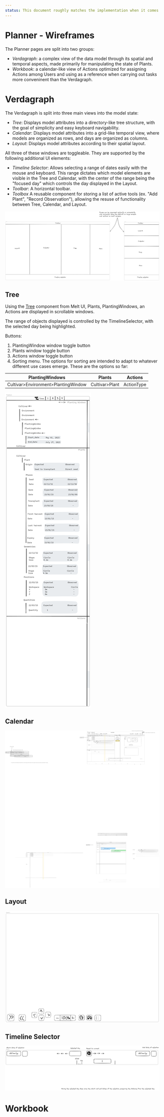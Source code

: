 ```yaml
---
status: This document roughly matches the implementation when it comes to the layout, but is ahead when it comes to everything else.
---
```


# Planner - Wireframes

The Planner pages are split into two groups:

- _Verdagraph_: a complex view of the data model through its spatial and temporal aspects, made primarily for manipulating the state of Plants.
- _Workbook_: a calendar-like view of Actions optimized for assigning Actions among Users and using as a reference when carrying out tasks more conveninent than the Verdagraph.

# Verdagraph

The Verdagraph is split into three main views into the model state:

- _Tree_: Displays model attributes into a directory-like tree structure, with the goal of simplicity and easy keyboard navigability.
- _Calendar_: Displays model attributes into a grid-like temporal view, where models are organized as rows, and days are organized as columns.
- _Layout_: Displays model attributes according to their spatial layout.

All three of these windows are toggleable. They are supported by the following additional UI elements:

- _Timeline Selector_: Allows selecting a range of dates easily with the mouse and keyboard. This range dictates which model elements are visible in the Tree and Calendar, with the center of the range being the "focused day" which controls the day displayed in the Layout.
- _Toolbar_: A horizontal toolbar.
- _Toolbox_ A reusable component for storing a list of active tools (ex. "Add Plant", "Record Observation"), allowing the resuse of functionality between Tree, Calendar, and Layout.

![Verdagraph Structure Wireframe](./wireframes/verdagraphStructure.excalidraw.png)

## Tree

Using the [Tree](https://melt-ui.com/docs/builders/tree) component from Melt UI, Plants, PlantingWindows, an Actions are displayed in scrollable windows.

The range of objects displayed is controlled by the TimelineSelector, with the selected day being highlighted.

Buttons:

1. PlantingWindow window toggle button
2. Plants window toggle button
3. Actions window toggle button
4. Sorting menu. The options for sorting are intended to adapt to whatever different use cases emerge. These are the options so far:

| PlantingWindows                     | Plants         | Actions    |
| ----------------------------------- | -------------- | ---------- |
| Cultivar>Environment>PlantingWindow | Cultivar>Plant | ActionType |

![Tree Wireframe](./wireframes/tree.excalidraw.png)

## Calendar

![Calendar Wireframe](./wireframes/calendar.excalidraw.png)

## Layout

![Layout Wireframe](./wireframes/layout.excalidraw.png)

## Timeline Selector

![Timeline Selector Wireframe](./wireframes/timeline_selector.excalidraw.png)

# Workbook
